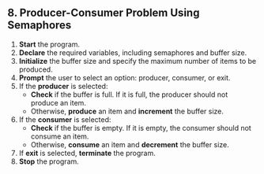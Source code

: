 ## 8. Producer-Consumer Problem Using Semaphores

1. **Start** the program.
2. **Declare** the required variables, including semaphores and buffer size.
3. **Initialize** the buffer size and specify the maximum number of items to be produced.
4. **Prompt** the user to select an option: producer, consumer, or exit.
5. If the **producer** is selected:
   - **Check** if the buffer is full. If it is full, the producer should not produce an item.
   - Otherwise, **produce** an item and **increment** the buffer size.
6. If the **consumer** is selected:
   - **Check** if the buffer is empty. If it is empty, the consumer should not consume an item.
   - Otherwise, **consume** an item and **decrement** the buffer size.
7. If **exit** is selected, **terminate** the program.
8. **Stop** the program.
